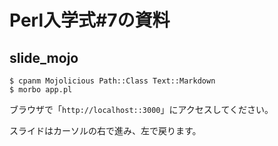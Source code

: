 # Perl入学式#7の資料

## slide_mojo

    $ cpanm Mojolicious Path::Class Text::Markdown
    $ morbo app.pl

ブラウザで「`http://localhost::3000`」にアクセスしてください。

スライドはカーソルの右で進み、左で戻ります。
